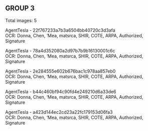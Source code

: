 ## GROUP 3
Total images: 5  

AgentTesla - 22f767233a7b3a6504bb40720c3d3afa  
OCR: Donna, Chen, ‘Mea, matsrca, SHIR, COTE, ARPA, Authorized, Signature  

AgentTesla - 78a4d352080a2d97b7b9b16130001c6c  
OCR: Donna, Chen, ‘Mea, matsrca, SHIR, COTE, ARPA, Authorized, Signature  

AgentTesla - 2e284555e602b676bac1c978aa857eb0  
OCR: Donna, Chen, ‘Mea, matsrca, SHIR, COTE, ARPA, Authorized, Signature  

AgentTesla - b44c460bf94c90fd4e249210d6a33de6  
OCR: Donna, Chen, ‘Mea, matsrca, SHIR, COTE, ARPA, Authorized, Signature  

AgentTesla - a423d144ec2cd23a22fc179153d06fa3  
OCR: Donna, Chen, ‘Mea, matsrca, SHIR, COTE, ARPA, Authorized, Signature  

